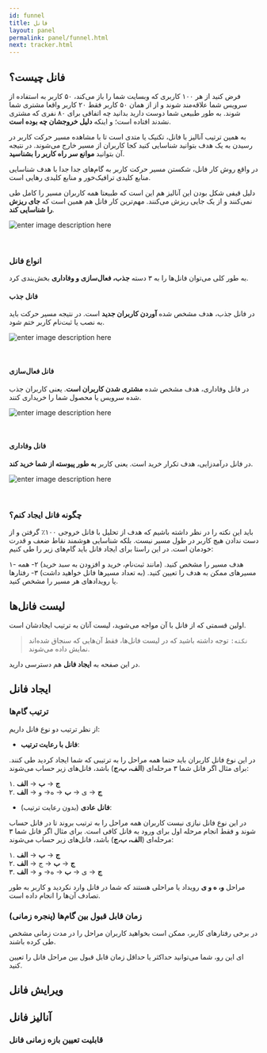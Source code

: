 ```yaml
---
id: funnel
title: فانل
layout: panel
permalink: panel/funnel.html
next: tracker.html
---
```


## فانل چیست؟

 فرض کنید از هر ۱۰۰ کاربری که وبسایت شما را باز می‌کند، ۵۰ کاربر به استفاده از سرویس شما علاقه‌مند شوند و از از همان ۵۰ کاربر فقط ۲۰ کاربر واقعا مشتری شما ‌شوند. به طور طبیعی شما دوست دارید بدانید چه اتفاقی برای ۸۰ نفری که مشتری نشدند افتاده است؛ و اینکه **دلیل خروجشان چه بوده ‌است**. 

به همین ترتیب آنالیز با فانل، تکنیک یا متدی است تا با مشاهده مسیر حرکت کاربر در رسیدن به یک هدف بتوانید شناسایی کنید کجا کاربران از مسیر خارج می‌شوند. در نتیجه آن بتوانید **موانع سر راه کاربر را بشناسید**.

در واقع روش کار فانل، شکستن مسیر حرکت کاربر به گام‌های جدا جدا با هدف شناسایی منابع کلیدی ترافیک‌خور و منابع کلیدی رهایی است.

 دلیل قیفی شکل بودن این آنالیز هم این است که طبیعتا همه کاربران مسیر را کامل طی نمی‌کنند و از یک جایی ریزش می‌کنند. مهم‌ترین کار فانل هم همین است که **جای ریزش را شناسایی کند**. 


![enter image description here](http://uupload.ir/files/8cnu_funnel.png)

<br>


### انواع فانل

به طور کلی می‌توان فانل‌ها را به ۳ دسته **جذب، فعال‌سازی و وفاداری** بخش‌بندی کرد. 

#### فانل جذب
در فانل جذب، هدف مشخص شده **آوردن کاربران جدید** است. در نتیجه مسیر حرکت باید به نصب یا ثبت‌نام کاربر ختم شود.

![enter image description here](http://uupload.ir/files/vssq_aquisition-funnel.png)

<br>

#### فانل فعال‌سازی

در فانل وفاداری، هدف مشخص شده **مشتری شدن کاربران است**. یعنی کاربران جذب شده سرویس یا محصول شما را خریداری کنند.

![enter image description here](http://uupload.ir/files/r1t7_activation-funnel.png)

<br>

#### فانل وفاداری

در فانل درآمدزایی، هدف تکرار خرید است. یعنی کاربر **به طور پیوسته از شما خرید کند**.

![enter image description here](http://uupload.ir/files/4fxj_loyalty-funnel.png)

<br>

### چگونه فانل ایجاد کنم؟

باید این نکته را در نظر داشته باشیم که هدف از تحلیل با فانل خروجی ۱۰۰٪ گرفتن و از دست ندادن هیچ کاربر در طول مسیر نیست. بلکه شناسایی هوشمند نقاط ضعف و قدرت خودمان است. در این راستا برای ایجاد فانل باید گام‌های زیر را طی کنیم:

۱- هدف مسیر را مشخص کنید. (مانند ثبت‌نام، خرید و افزودن به سبد خرید)
۲- همه مسیرهای ممکن به هدف را تعیین کنید. (به تعداد مسیرها فانل خواهید داشت)
۳- رفتارها یا رویدادهای هر مسیر را مشخص کنید.

## لیست فانل‌ها

اولین قسمتی که از فانل با آن مواجه می‌شوید، لیست آنان به ترتیب ایجادشان است. 

>`نکته:` توجه داشته باشید که در لیست فانل‌ها، فقط آن‌هایی که سنجاق شده‌اند نمایش داده می‌شوند.

در این صفحه به **ایجاد فانل** هم دسترسی دارید.

## ایجاد فانل


### ترتیب گام‌ها
از نظر ترتیب دو نوع فانل داریم: 
 
  - **فانل با رعایت ترتیب**:

در این نوع فانل کاربران باید حتما همه مراحل را به ترتیبی که شما ایجاد کردید طی کنند.
 برای مثال اگر فانل شما ۳ مرحله‌ای (**الف، ب،ج**) باشد، فانل‌های زیر حساب می‌شوند:
 
۱. **ج** → **ب** → **الف**   
۲. **ج** → ی → **ب** → ه→ و → **الف**

 - **فانل عادی** (بدون رعایت ترتیب):

در این نوع فانل نیازی نیست کاربران همه مراحل را به ترتیب بروند تا در فانل حساب شوند و فقط انجام مرحله اول برای ورود به فانل کافی است.
 برای مثال اگر فانل شما ۳ مرحله‌ای (**الف، ب،ج**) باشد، فانل‌های زیر حساب می‌شوند:
 
۱. **ج** → **ب** → **الف**   
۲. **ج** → **ب** → ج → **الف**   
۳. **ج** → ی → **ب** → ه→ و → **الف**

مراحل **و، ه و ی** رویداد یا مراحلی هستند که شما در فانل وارد نکردید و کاربر به طور تصادف آن‌ها را انجام داده است.

### زمان قابل قبول بین گام‌ها (پنجره زمانی)
در برخی رفتارهای کاربر، ممکن است بخواهید کاربران مراحل را در مدت زمانی مشخص طی کرده باشند.

ای این رو، شما می‌توانید حداکثر یا حداقل زمان قابل قبول بین مراحل فانل را تعیین کنید. 

## ویرایش فانل

## آنالیز فانل

### قابلیت تعیین بازه زمانی فانل
